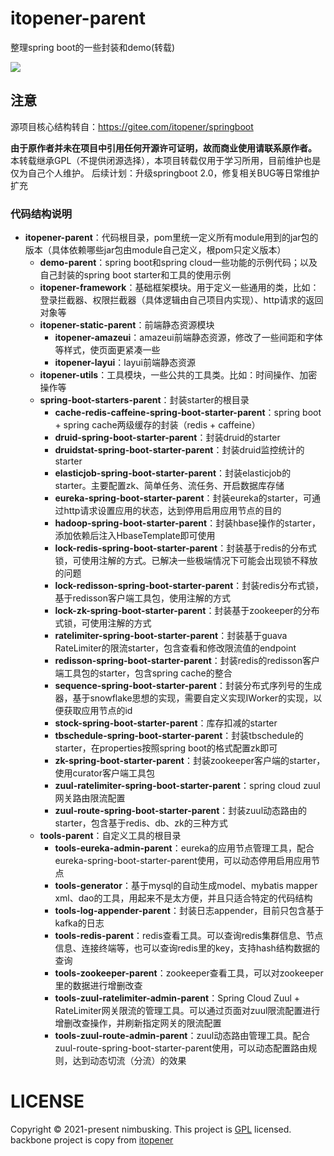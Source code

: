 # itopener-parent
整理spring boot的一些封装和demo(转载)

![](https://img.shields.io/badge/license-GPL-blueviolet.svg)



## 注意
源项目核心结构转自：https://gitee.com/itopener/springboot

**由于原作者并未在项目中引用任何开源许可证明，故而商业使用请联系原作者。**
本转载继承GPL（不提供闭源选择），本项目转载仅用于学习所用，目前维护也是仅为自己个人维护。
后续计划：升级springboot 2.0，修复相关BUG等日常维护扩充

### 代码结构说明
- **itopener-parent**：代码根目录，pom里统一定义所有module用到的jar包的版本（具体依赖哪些jar包由module自己定义，根pom只定义版本）
    - **demo-parent**：spring boot和spring cloud一些功能的示例代码；以及自己封装的spring boot starter和工具的使用示例
    - **itopener-framework**：基础框架模块。用于定义一些通用的类，比如：登录拦截器、权限拦截器（具体逻辑由自己项目内实现）、http请求的返回对象等
    - **itopener-static-parent**：前端静态资源模块
        - **itopener-amazeui**：amazeui前端静态资源，修改了一些间距和字体等样式，使页面更紧凑一些
        - **itopener-layui**：layui前端静态资源
    - **itopener-utils**：工具模块，一些公共的工具类。比如：时间操作、加密操作等
    - **spring-boot-starters-parent**：封装starter的根目录
        - **cache-redis-caffeine-spring-boot-starter-parent**：spring boot + spring cache两级缓存的封装（redis + caffeine）
        - **druid-spring-boot-starter-parent**：封装druid的starter
        - **druidstat-spring-boot-starter-parent**：封装druid监控统计的starter
        - **elasticjob-spring-boot-starter-parent**：封装elasticjob的starter。主要配置zk、简单任务、流任务、开启数据库存储
        - **eureka-spring-boot-starter-parent**：封装eureka的starter，可通过http请求设置应用的状态，达到停用启用应用节点的目的
        - **hadoop-spring-boot-starter-parent**：封装hbase操作的starter，添加依赖后注入HbaseTemplate即可使用
        - **lock-redis-spring-boot-starter-parent**：封装基于redis的分布式锁，可使用注解的方式。已解决一些极端情况下可能会出现锁不释放的问题
        - **lock-redisson-spring-boot-starter-parent**：封装redis分布式锁，基于redisson客户端工具包，使用注解的方式
        - **lock-zk-spring-boot-starter-parent**：封装基于zookeeper的分布式锁，可使用注解的方式
        - **ratelimiter-spring-boot-starter-parent**：封装基于guava RateLimiter的限流starter，包含查看和修改限流值的endpoint
        - **redisson-spring-boot-starter-parent**：封装redis的redisson客户端工具包的starter，包含spring cache的整合
        - **sequence-spring-boot-starter-parent**：封装分布式序列号的生成器，基于snowflake思想的实现，需要自定义实现IWorker的实现，以便获取应用节点的id
        - **stock-spring-boot-starter-parent**：库存扣减的starter
        - **tbschedule-spring-boot-starter-parent**：封装tbschedule的starter，在properties按照spring boot的格式配置zk即可
        - **zk-spring-boot-starter-parent**：封装zookeeper客户端的starter，使用curator客户端工具包
        - **zuul-ratelimiter-spring-boot-starter-parent**：spring cloud zuul网关路由限流配置
        - **zuul-route-spring-boot-starter-parent**：封装zuul动态路由的starter，包含基于redis、db、zk的三种方式
    - **tools-parent**：自定义工具的根目录
        - **tools-eureka-admin-parent**：eureka的应用节点管理工具，配合eureka-spring-boot-starter-parent使用，可以动态停用启用应用节点
        - **tools-generator**：基于mysql的自动生成model、mybatis mapper xml、dao的工具，用起来不是太方便，并且只适合特定的代码结构
        - **tools-log-appender-parent**：封装日志appender，目前只包含基于kafka的日志
        - **tools-redis-parent**：redis查看工具。可以查询redis集群信息、节点信息、连接终端等，也可以查询redis里的key，支持hash结构数据的查询
        - **tools-zookeeper-parent**：zookeeper查看工具，可以对zookeeper里的数据进行增删改查
        - **tools-zuul-ratelimiter-admin-parent**：Spring Cloud Zuul + RateLimiter网关限流的管理工具。可以通过页面对zuul限流配置进行增删改查操作，并刷新指定网关的限流配置
        - **tools-zuul-route-admin-parent**：zuul动态路由管理工具。配合zuul-route-spring-boot-starter-parent使用，可以动态配置路由规则，达到动态切流（分流）的效果

# LICENSE
Copyright © 2021-present nimbusking. This project is [GPL](https://github.com/nimbusking/itopener-parent) licensed.
backbone project is copy from [itopener](https://gitee.com/itopener/springboot)